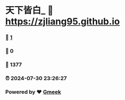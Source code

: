 # 天下皆白_ :link: https://zjliang95.github.io 
### :page_facing_up: [1](https://zjliang95.github.io/tag.html) 
### :speech_balloon: 0 
### :hibiscus: 1377 
### :alarm_clock: 2024-07-30 23:26:27 
### Powered by :heart: [Gmeek](https://github.com/Meekdai/Gmeek)

